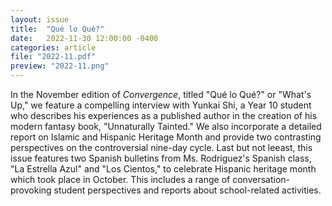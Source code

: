 ```yaml
---
layout: issue
title:  "Qué lo Qué?"
date:   2022-11-30 12:00:00 -0400
categories: article
file: "2022-11.pdf"
preview: "2022-11.png"
---
```


In the November edition of *Convergence*, titled "Qué lo Qué?" or "What's Up," we feature a compelling interview with Yunkai Shi, a Year 10 student who describes his experiences as a published author in the creation of his modern fantasy book, "Unnaturally Tainted." We also incorporate a detailed report on Islamic and Hispanic Heritage Month and provide two contrasting perspectives on the controversial nine-day cycle. Last but not leeast, this issue features two Spanish bulletins from Ms. Rodriguez's Spanish class, "La Estrella Azul" and "Los Cientos," to celebrate Hispanic heritage month which took place in October. This includes a range of conversation-provoking student perspectives and reports about school-related activities.


